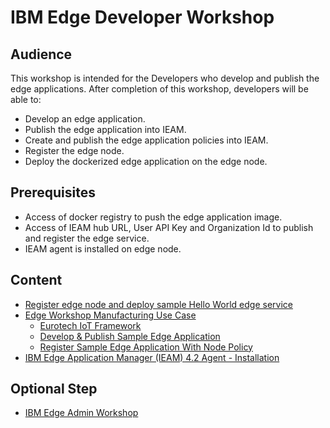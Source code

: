 # IBM Edge Developer Workshop

## Audience

This workshop is intended for the Developers who develop and publish the edge applications. 
After completion of this workshop, developers will be able to:
- Develop an edge application.
- Publish the edge application into IEAM.
- Create and publish the edge application policies into IEAM.
- Register the edge node.
- Deploy the dockerized edge application on the edge node.

## Prerequisites

- Access of docker registry to push the edge application image.
- Access of IEAM hub URL, User API Key and Organization Id to publish and register the edge service.
- IEAM agent is installed on edge node.

## Content

- [Register edge node and deploy sample Hello World edge service](helloworld-app.md)
- [Edge Workshop Manufacturing Use Case](edge-manufacturing-usecase.md)
    - [Eurotech IoT Framework](eurotech-iot-framework.md)
    - [Develop & Publish Sample Edge Application](sample-edge-app-publish.md)
    - [Register Sample Edge Application With Node Policy](sample-edge-app-register.md)
- [IBM Edge Application Manager (IEAM) 4.2 Agent - Installation](ieam42-agent-deploy.md)

## Optional Step

- [IBM Edge Admin Workshop](edge-workshop-admin.md)